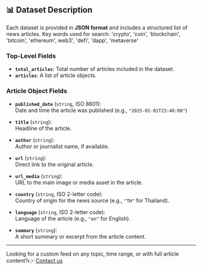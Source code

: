 ## 📊 Dataset Description

Each dataset is provided in **JSON format** and includes a structured list of news articles.
Key words used for search: 'crypto', 'coin', 'blockchain', 'bitcoin', 'ethereum', web3', 'defi', 'dapp', 'metaverse'


### Top-Level Fields
- **`total_articles`**: Total number of articles included in the dataset.
- **`articles`**: A list of article objects.

### Article Object Fields
- **`published_date`** (`string`, ISO 8601):  
  Date and time the article was published (e.g., `"2025-01-01T23:40:00"`)

- **`title`** (`string`):  
  Headline of the article.

- **`author`** (`string`):  
  Author or journalist name, if available.

- **`url`** (`string`):  
  Direct link to the original article.

- **`url_media`** (`string`):  
  URL to the main image or media asset in the article.

- **`country`** (`string`, ISO 2-letter code):  
  Country of origin for the news source (e.g., `"TH"` for Thailand).

- **`language`** (`string`, ISO 2-letter code):  
  Language of the article (e.g., `"en"` for English).

- **`summary`** (`string`):  
  A short summary or excerpt from the article content.

---

Looking for a custom feed on any topic, time range, or with full article content?👉 [Contact us](https://www.newsoid.io/)

